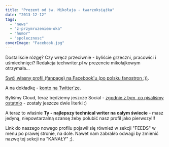 ```yaml
---
title: "Prezent od św. Mikołaja - twarzoksiążka"
date: "2013-12-12"
tags:
  - "news"
  - "z-przymruzeniem-oka"
  - "humor"
  - "spolecznosc"
coverImage: "Facebook.jpg"
---
```


Dostaliście rózgę? Czy wręcz przeciwnie - byliście grzeczni, pracowici i
uśmiechnięci? Redakcja techwriter.pl w prezencie mikołajkowym otrzymała...

[Swój własny profil (fanpage) na Facebook'u (po polsku fanostron ;))](http://www.facebook.com/TechWriterPl).

A na dokładkę - [konto na Twitter'ze](http://twitter.com/techwriterpl).

Byliśmy Cloud, teraz będziemy jeszcze Social -
[zgodnie z tym, co pisaliśmy ostatnio](http://techwriter.pl/kwestia-smacu/) -
zostały jeszcze dwie literki :)

A teraz to właśnie **Ty - najlepszy technical writer na całym świecie** - masz
jedyną, niepowtarzalną szansę żeby polubić nasz profil jako pierwszy!!!

Link do naszego nowego profilu pojawił się również w sekcji "FEEDS" w menu po
prawej stronie, na dole. Nawet nam zabrakło odwagi by zmienić nazwę tej sekcji
na "KANAŁY" ;).
